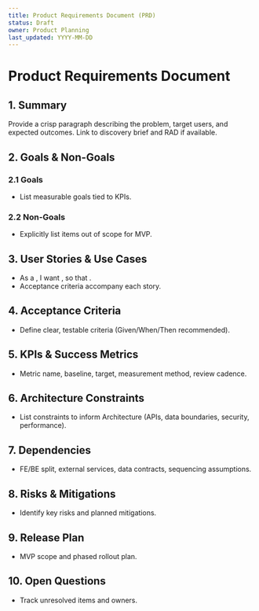 ```yaml
---
title: Product Requirements Document (PRD)
status: Draft
owner: Product Planning
last_updated: YYYY-MM-DD
---
```


# Product Requirements Document

## 1. Summary
Provide a crisp paragraph describing the problem, target users, and expected outcomes. Link to discovery brief and RAD if available.

## 2. Goals & Non-Goals
### 2.1 Goals
- List measurable goals tied to KPIs.

### 2.2 Non-Goals
- Explicitly list items out of scope for MVP.

## 3. User Stories & Use Cases
- As a <user>, I want <capability>, so that <value>.
- Acceptance criteria accompany each story.

## 4. Acceptance Criteria
- Define clear, testable criteria (Given/When/Then recommended).

## 5. KPIs & Success Metrics
- Metric name, baseline, target, measurement method, review cadence.

## 6. Architecture Constraints
- List constraints to inform Architecture (APIs, data boundaries, security, performance).

## 7. Dependencies
- FE/BE split, external services, data contracts, sequencing assumptions.

## 8. Risks & Mitigations
- Identify key risks and planned mitigations.

## 9. Release Plan
- MVP scope and phased rollout plan.

## 10. Open Questions
- Track unresolved items and owners.

